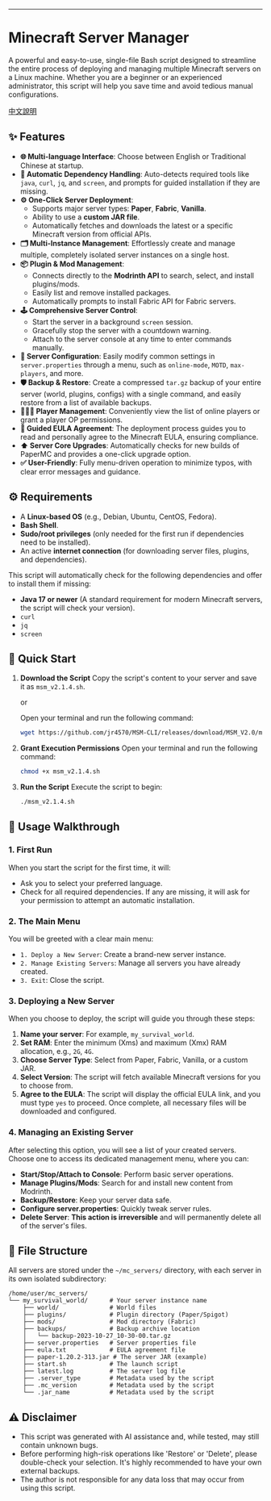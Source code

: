 ---

# Minecraft Server Manager

A powerful and easy-to-use, single-file Bash script designed to streamline the entire process of deploying and managing multiple Minecraft servers on a Linux machine. Whether you are a beginner or an experienced administrator, this script will help you save time and avoid tedious manual configurations.

[中文說明](./README.md) 

## ✨ Features

*   **🌐 Multi-language Interface**: Choose between English or Traditional Chinese at startup.
*   **🧩 Automatic Dependency Handling**: Auto-detects required tools like `java`, `curl`, `jq`, and `screen`, and prompts for guided installation if they are missing.
*   **⚙️ One-Click Server Deployment**:
    *   Supports major server types: **Paper**, **Fabric**, **Vanilla**.
    *   Ability to use a **custom JAR file**.
    *   Automatically fetches and downloads the latest or a specific Minecraft version from official APIs.
*   **🗂️ Multi-Instance Management**: Effortlessly create and manage multiple, completely isolated server instances on a single host.
*   **📦 Plugin & Mod Management**:
    *   Connects directly to the **Modrinth API** to search, select, and install plugins/mods.
    *   Easily list and remove installed packages.
    *   Automatically prompts to install Fabric API for Fabric servers.
*   **🕹️ Comprehensive Server Control**:
    *   Start the server in a background `screen` session.
    *   Gracefully stop the server with a countdown warning.
    *   Attach to the server console at any time to enter commands manually.
*   **🔧 Server Configuration**: Easily modify common settings in `server.properties` through a menu, such as `online-mode`, `MOTD`, `max-players`, and more.
*   **🛡️ Backup & Restore**: Create a compressed `tar.gz` backup of your entire server (world, plugins, configs) with a single command, and easily restore from a list of available backups.
*   **🧑‍🤝‍🧑 Player Management**: Conveniently view the list of online players or grant a player OP permissions.
*   **📜 Guided EULA Agreement**: The deployment process guides you to read and personally agree to the Minecraft EULA, ensuring compliance.
*   **⬆️ Server Core Upgrades**: Automatically checks for new builds of PaperMC and provides a one-click upgrade option.
*   **✅ User-Friendly**: Fully menu-driven operation to minimize typos, with clear error messages and guidance.

## ⚙️ Requirements

*   A **Linux-based OS** (e.g., Debian, Ubuntu, CentOS, Fedora).
*   **Bash Shell**.
*   **Sudo/root privileges** (only needed for the first run if dependencies need to be installed).
*   An active **internet connection** (for downloading server files, plugins, and dependencies).

This script will automatically check for the following dependencies and offer to install them if missing:
*   **Java 17 or newer** (A standard requirement for modern Minecraft servers, the script will check your version).
*   `curl`
*   `jq`
*   `screen`

## 🚀 Quick Start

1.  **Download the Script**
    Copy the script's content to your server and save it as `msm_v2.1.4.sh`.
    
    or

    Open your terminal and run the following command:
    ```bash
    wget https://github.com/jr4570/MSM-CLI/releases/download/MSM_V2.0/msm_v2.1.4.sh
    ```
3.  **Grant Execution Permissions**
    Open your terminal and run the following command:
    ```bash
    chmod +x msm_v2.1.4.sh
    ```

4.  **Run the Script**
    Execute the script to begin:
    ```bash
    ./msm_v2.1.4.sh
    ```

## 📖 Usage Walkthrough

### 1. First Run
When you start the script for the first time, it will:
*   Ask you to select your preferred language.
*   Check for all required dependencies. If any are missing, it will ask for your permission to attempt an automatic installation.

### 2. The Main Menu
You will be greeted with a clear main menu:
*   `1. Deploy a New Server`: Create a brand-new server instance.
*   `2. Manage Existing Servers`: Manage all servers you have already created.
*   `3. Exit`: Close the script.

### 3. Deploying a New Server
When you choose to deploy, the script will guide you through these steps:
1.  **Name your server**: For example, `my_survival_world`.
2.  **Set RAM**: Enter the minimum (Xms) and maximum (Xmx) RAM allocation, e.g., `2G`, `4G`.
3.  **Choose Server Type**: Select from Paper, Fabric, Vanilla, or a custom JAR.
4.  **Select Version**: The script will fetch available Minecraft versions for you to choose from.
5.  **Agree to the EULA**: The script will display the official EULA link, and you must type `yes` to proceed.
Once complete, all necessary files will be downloaded and configured.

### 4. Managing an Existing Server
After selecting this option, you will see a list of your created servers. Choose one to access its dedicated management menu, where you can:
*   **Start/Stop/Attach to Console**: Perform basic server operations.
*   **Manage Plugins/Mods**: Search for and install new content from Modrinth.
*   **Backup/Restore**: Keep your server data safe.
*   **Configure server.properties**: Quickly tweak server rules.
*   **Delete Server**: **This action is irreversible** and will permanently delete all of the server's files.

## 📁 File Structure

All servers are stored under the `~/mc_servers/` directory, with each server in its own isolated subdirectory:

```
/home/user/mc_servers/
└── my_survival_world/      # Your server instance name
    ├── world/              # World files
    ├── plugins/            # Plugin directory (Paper/Spigot)
    ├── mods/               # Mod directory (Fabric)
    ├── backups/            # Backup archive location
    │   └── backup-2023-10-27_10-30-00.tar.gz
    ├── server.properties   # Server properties file
    ├── eula.txt            # EULA agreement file
    ├── paper-1.20.2-313.jar # The server JAR (example)
    ├── start.sh            # The launch script
    ├── latest.log          # The server log file
    ├── .server_type        # Metadata used by the script
    ├── .mc_version         # Metadata used by the script
    └── .jar_name           # Metadata used by the script
```

## ⚠️ Disclaimer

*   This script was generated with AI assistance and, while tested, may still contain unknown bugs.
*   Before performing high-risk operations like 'Restore' or 'Delete', please double-check your selection. It's highly recommended to have your own external backups.
*   The author is not responsible for any data loss that may occur from using this script.
